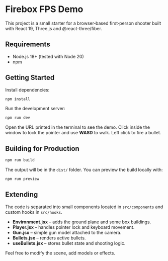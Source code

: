 # Firebox FPS Demo

This project is a small starter for a browser‑based first‑person shooter built with React 19, Three.js and @react-three/fiber.

## Requirements

- Node.js 18+ (tested with Node 20)
- npm

## Getting Started

Install dependencies:

```bash
npm install
```

Run the development server:

```bash
npm run dev
```

Open the URL printed in the terminal to see the demo. Click inside the window to lock the pointer and use **WASD** to walk. Left click to fire a bullet.

## Building for Production

```bash
npm run build
```

The output will be in the `dist/` folder. You can preview the build locally with:

```bash
npm run preview
```

## Extending

The code is separated into small components located in `src/components` and custom hooks in `src/hooks`.

- **Environment.jsx** – adds the ground plane and some box buildings.
- **Player.jsx** – handles pointer lock and keyboard movement.
- **Gun.jsx** – simple gun model attached to the camera.
- **Bullets.jsx** – renders active bullets.
- **useBullets.jsx** – stores bullet state and shooting logic.

Feel free to modify the scene, add models or effects.

